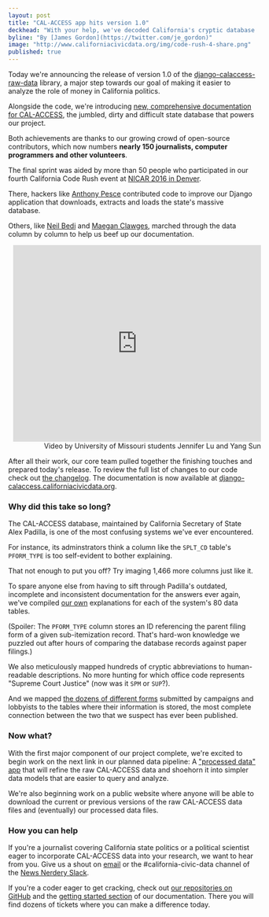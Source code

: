 ```yaml
---
layout: post
title: "CAL-ACCESS app hits version 1.0"
deckhead: "With your help, we've decoded California's cryptic database tracking money in state politics. Now let's do something with it."
byline: "By [James Gordon](https://twitter.com/je_gordon)"
image: "http://www.californiacivicdata.org/img/code-rush-4-share.png"
published: true
---
```



Today we're announcing the release of version 1.0 of the
[django-calaccess-raw-data](http://django-calaccess.californiacivicdata.org/en/latest/apps/calaccess_raw.html) library,
a major step towards our goal of making it easier to analyze the role of money in California politics.

Alongside the code, we're introducing [new, comprehensive documentation for CAL-ACCESS](http://django-calaccess.californiacivicdata.org/en/latest/calaccess.html),
the jumbled, dirty and difficult state database that powers our project. 

Both achievements are thanks to our growing crowd of open-source contributors,
which now numbers <b>nearly 150 journalists, computer programmers and other volunteers</b>.

The final sprint was aided by more than 50 people who participated in our fourth California Code Rush
event at [NICAR 2016 in Denver](/2016/03/07/code-rush-4/).

There, hackers like [Anthony Pesce](https://github.com/anthonyjpesce) contributed code to improve our Django application that downloads,
extracts and loads the state's massive database.

Others, like [Neil Bedi](https://github.com/nbedi) and [Maegan Clawges](https://github.com/mclawges22), marched
through the data column by column to help us beef up our documentation.

<figure style="margin: 8px 0 0 10px; width: 100%">
    <iframe width="100%" height="400" src="https://www.youtube.com/embed/IE9sKGWoYNk" frameborder="0" allowfullscreen></iframe>
    <figcaption style="text-align:right;">Video by University of Missouri students Jennifer Lu and Yang Sun</figcaption>
</figure>

After all their work, our core team pulled together the finishing touches and
prepared today's release. To review the full list of changes to our code check out [the changelog](http://django-calaccess.californiacivicdata.org/en/latest/apps/calaccess_raw/changelog.html#may-2016).
The documentation is now available at [django-calaccess.californiacivicdata.org](http://django-calaccess.californiacivicdata.org/).

### Why did this take so long?

The CAL-ACCESS database, maintained by California Secretary of State Alex Padilla,
is one of the most confusing systems we've ever encountered. 

For instance, its adminstrators think a column like the `SPLT_CD` table's `PFORM_TYPE`
is too self-evident to bother explaining.

That not enough to put you off? Try imaging 1,466 more columns just like it.

To spare anyone else from having to sift through Padilla's outdated, incomplete
and inconsistent documentation for the answers ever again, we've compiled [our own](http://django-calaccess.californiacivicdata.org/en/latest/calaccess/dbtables.html)
explanations for each of the system's 80 data tables.

(Spoiler: The `PFORM_TYPE` column stores an ID referencing the parent filing form of a
given sub-itemization record. That's hard-won knowledge we puzzled out after hours of comparing
the database records against paper filings.)

We also meticulously mapped hundreds of cryptic abbreviations to
human-readable descriptions. No more hunting for which office code represents
"Supreme Court Justice" (now was it `SPM` or `SUP`?).

And we mapped [the dozens of different forms](http://django-calaccess.californiacivicdata.org/en/latest/calaccess/filingforms.html) submitted by campaigns and lobbyists to the tables where
their information is stored, the most complete connection between the two that we suspect has ever been published.

### Now what?

With the first major component of our project complete, we're excited to
begin work on the next link in our planned data pipeline: A ["processed data" app](http://django-calaccess.californiacivicdata.org/en/latest/apps/calaccess_processed.html)
that will refine the raw CAL-ACCESS data and shoehorn it into simpler data models
that are easier to query and analyze.

We're also beginning work on a public website where anyone will be able to
download the current or previous versions of the raw CAL-ACCESS data files
and (eventually) our processed data files.

### How you can help

If you're a journalist covering California state politics or a political scientist
eager to incorporate CAL-ACCESS data into your research, we want to hear
from you.  Give
us a shout on [email](cacivicdata@gmail.com) or the #california-civic-data channel of the [News Nerdery Slack](http://newsnerdery.org/).

If you're a coder eager to get cracking, check out [our repositories on GitHub](https://github.com/california-civic-data-coalition/)
and the [getting started section](http://django-calaccess.californiacivicdata.org/en/latest/howtocontribute.html) of our documentation. There you will find dozens of tickets where you can make a difference today.
